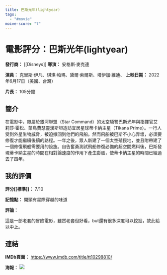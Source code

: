 ```yaml
---
title: 巴斯光年(lightyear)
tags:
  - "#movie"
moive-score: "7"
---
```


# 電影評分：巴斯光年(lightyear)
**發行商：** [[Disneys]]
**導演：** 安格斯·麥克連

**演員：** 克里斯·伊凡、琪琪·帕瑪、黛爾·索爾斯、塔伊加·維迪、
**上映日期：** 2022年6月17日（美國、台灣）

**片長：** 105分鐘


## 簡介

在電影中，隸屬於銀河聯盟（Star Command）的太空騎警巴斯光年與指揮官艾莉莎·霍松、菜鳥費瑟靈漢斯坦造訪宜居星球蒂卡納主星（Tikana Prime）。一行人受到外星生物威脅，被迫撤回到他們的飛船。然而飛船被巴斯不小心弄壞，必須要修復才能繼續後續的路程。一年之後，眾人新建了一個太空殖民地，並且附帶建了一個修復飛船需要用的設施。自告奮勇測試飛船修復必備的超空間燃料後，巴斯發現蒂卡納主星的時間在相對論速度的作用下產生膨脹，使蒂卡納主星的時間已經過去了四年。


## 我的評價
**評分[[標準]]：** 7/10 

**記憶點：** 開頭有星際穿越的味道

**評論：** 

這是一部老套的冒險電影，雖然老套但好看，but還有很多深度可以挖掘，故此給以中上。


## 連結
**IMDb頁面：** https://www.imdb.com/title/tt10298810/ 

**海報：** 
![](image/fotojet-3-1655873523.jpg?crop=0.502xw:1.00xh;0,0&resize=640:*)